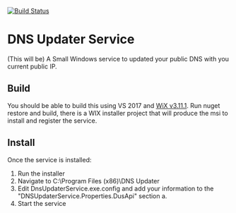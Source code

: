 [![Build Status](https://dev.azure.com/smhernandez90/DNSUpdater/_apis/build/status/DNS%20Updater%20Service)](https://dev.azure.com/smhernandez90/DNSUpdater/_build/latest?definitionId=1)

# DNS Updater Service
(This will be) A Small Windows service to updated your public DNS with you current public IP.

## Build
You should be able to build this using VS 2017 and [WiX v3.11.1](https://github.com/wixtoolset/wix3/releases/tag/wix3111rtm). Run nuget restore and build, there is a WIX installer project that will produce the msi to install and register the service.

## Install
Once the service is installed:
1. Run the installer
2. Navigate to C:\Program Files (x86)\DNS Updater
3. Edit DnsUpdaterService.exe.config and add your information to the "DNSUpdaterService.Properties.DusApi" section
  a. 
4. Start the service
